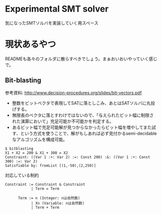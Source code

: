 # Experimental SMT solver
気になったSMTソルバを実装していく用スペース

# 現状あるやつ
READMEも各々のフォルダに散らすべきでしょう。まぁおいおいやっていく感じで。

## Bit-blasting
参考資料: http://www.decision-procedures.org/slides/bit-vectors.pdf

 * 整数をビットベクタで表現してSATに落としこみ、あとはSATソルバに丸投げする。
 * 無限長のベクタに落とすわけではないので、「与えられたビット幅に制限された演算において」充足可能か不可能かを判定する。
 * あるビット幅で充足可能解が見つからなかったらビット幅を増やしてまた試す、という方式を使うことで、解がもしあれば必ず見付かるsemi-decidableなアルゴリズムを構成可能。

```
$ bitblasting
X1 + X2 = 200 & X1 + 300 = X2
Constraint: ((Var 1 :+: Var 2) :=: Const 200) :&: ((Var 1 :+: Const 300) :=: Var 2)
Satisfiable by: fromList [(1,-50),(2,250)]
```

対応している制約
```
Constraint := Constraint & Constraint
            | Term = Term

      Term := n (Integer: nは自然数)
            | Xn (Variable: nは自然数)
            | Term + Term
```
